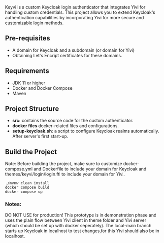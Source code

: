 Keyvi is a custom Keycloak login authenticator that integrates Yivi for handling custom credentials. This project allows you to extend Keycloak's authentication capabilities by incorporating Yivi for more secure and customizable login methods.

## Pre-requisites
- A domain for Keycloak and a subdomain (or domain for Yivi)
- Obtaining Let's Encript certificates for these domains.


## Requirements
- JDK 11 or higher
- Docker and Docker Compose
- Maven

## Project Structure
- **src:** contains the source code for the custom authenticator.
- **docker files** docker-related files and configurations.
- **setup-keycloak.sh**: a script to configure Keycloak realms automatically. After server's first start-up.


## Build the Project
Note: Before building the project, make sure to customize docker-compose.yml and Dockerfile to include your domain for Keycloak and 
themes/keyvi/login/login.ftl to include your domain for Yivi.

```
./mvnw clean install
docker compose build
docker compose up
```

### Notes:
DO NOT USE for production! This prototype is in demonstration phase and uses the plain flow between Yivi client in theme folder and Yivi server (which should be set up with docker seperately). 
The local-main branch starts up Keycloak in localhost to test changes,for this Yivi should also be in localhost.

